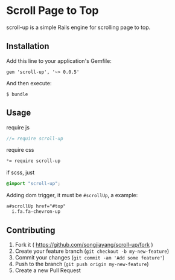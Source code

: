 # Scroll Page to Top

scroll-up is a simple Rails engine for scrolling page to top.

## Installation

Add this line to your application's Gemfile:

    gem 'scroll-up', '~> 0.0.5'

And then execute:

    $ bundle


## Usage

require js

```js
//= require scroll-up
```

require css

```scss
*= require scroll-up
```

if scss, just
```scss
@import "scroll-up";
```

Adding dom trigger, it must be `#scrollUp`, a example: 
```slim
a#scrollUp href="#top"
  i.fa.fa-chevron-up
```

## Contributing

1. Fork it ( https://github.com/songjiayang/scroll-up/fork )
2. Create your feature branch (`git checkout -b my-new-feature`)
3. Commit your changes (`git commit -am 'Add some feature'`)
4. Push to the branch (`git push origin my-new-feature`)
5. Create a new Pull Request
